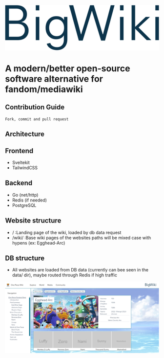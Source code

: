 ![BigWiki Logo](static/BigWiki.svg)

# A modern/better open-source software alternative for fandom/mediawiki



## Contribution Guide

    Fork, commit and pull request

## Architecture

## Frontend
- Sveltekit
- TailwindCSS

## Backend
- Go (net/http)
- Redis (if needed)
- PostgreSQL

## Website structure

- /         :Landing page of the wiki, loaded by db data request
- /wiki/    :Base wiki pages of the websites paths will be mixed case with hypens (ex: Egghead-Arc)

## DB structure

- All websites are loaded from DB data (currently can bee seen in the data/ dir), maybe routed through Redis if high traffic



![Wiki page](Readme/wiki-page.png)